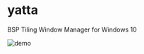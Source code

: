 # yatta
BSP Tiling Window Manager for Windows 10

![demo](https://s2.gifyu.com/images/ezgif-1-a21b17f39d06.gif)
